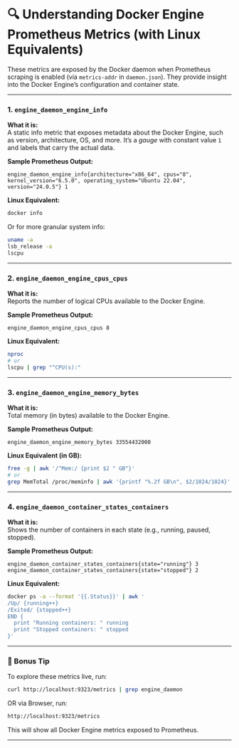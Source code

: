 # 🔍 Understanding Docker Engine Prometheus Metrics (with Linux Equivalents)

These metrics are exposed by the Docker daemon when Prometheus scraping is enabled (via `metrics-addr` in `daemon.json`). They provide insight into the Docker Engine’s configuration and container state.

---

### 1. **`engine_daemon_engine_info`**

**What it is:**  
A static info metric that exposes metadata about the Docker Engine, such as version, architecture, OS, and more. It’s a *gauge* with constant value `1` and labels that carry the actual data.

**Sample Prometheus Output:**
```
engine_daemon_engine_info{architecture="x86_64", cpus="8", kernel_version="6.5.0", operating_system="Ubuntu 22.04", version="24.0.5"} 1
```

**Linux Equivalent:**
```bash
docker info
```

Or for more granular system info:
```bash
uname -a
lsb_release -a
lscpu
```

---

### 2. **`engine_daemon_engine_cpus_cpus`**

**What it is:**  
Reports the number of logical CPUs available to the Docker Engine.

**Sample Prometheus Output:**
```
engine_daemon_engine_cpus_cpus 8
```

**Linux Equivalent:**
```bash
nproc
# or
lscpu | grep "^CPU(s):"
```

---

### 3. **`engine_daemon_engine_memory_bytes`**

**What it is:**  
Total memory (in bytes) available to the Docker Engine.

**Sample Prometheus Output:**
```
engine_daemon_engine_memory_bytes 33554432000
```

**Linux Equivalent (in GB):**
```bash
free -g | awk '/^Mem:/ {print $2 " GB"}'
# or
grep MemTotal /proc/meminfo | awk '{printf "%.2f GB\n", $2/1024/1024}'
```

---

### 4. **`engine_daemon_container_states_containers`**

**What it is:**  
Shows the number of containers in each state (e.g., running, paused, stopped).

**Sample Prometheus Output:**
```
engine_daemon_container_states_containers{state="running"} 3
engine_daemon_container_states_containers{state="stopped"} 2
```

**Linux Equivalent:**
```bash
docker ps -a --format '{{.Status}}' | awk '
/Up/ {running++}
/Exited/ {stopped++}
END {
  print "Running containers: " running
  print "Stopped containers: " stopped
}'
```

---

### 🧩 Bonus Tip

To explore these metrics live, run:
```bash
curl http://localhost:9323/metrics | grep engine_daemon
```
OR via Browser, run:
```bash
http://localhost:9323/metrics 
```

This will show all Docker Engine metrics exposed to Prometheus.

---
